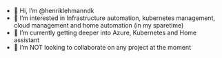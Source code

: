 - 👋 Hi, I’m @henriklehmanndk
- 👀 I’m interested in Infrastructure automation, kubernetes management, cloud management and home automation (in my sparetime)
- 🌱 I’m currently getting deeper into Azure, Kubernetes and Home assistant
- 💞️ I’m NOT looking to collaborate on any project at the moment



<!---
henriklehmanndk/henriklehmanndk is a ✨ special ✨ repository because its `README.md` (this file) appears on your GitHub profile.
You can click the Preview link to take a look at your changes.
--->
